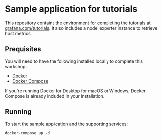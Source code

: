 # Sample application for tutorials

This repository contains the environment for completing the tutorials at [grafana.com/tutorials](https://grafana.com/tutorials). It also includes a node_exporter instance to retrieve host metrics

## Prequisites

You will need to have the following installed locally to complete this workshop:

- [Docker](https://docs.docker.com/install/)
- [Docker Compose](https://docs.docker.com/compose/install/)

If you're running Docker for Desktop for macOS or Windows, Docker Compose is already included in your installation.

## Running

To start the sample application and the supporting services:

```
docker-compose up -d
```

